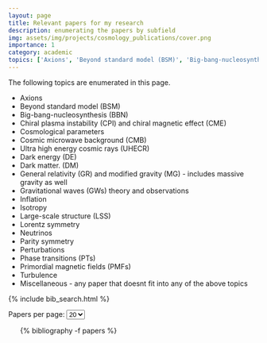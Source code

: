 ```yaml
---
layout: page
title: Relevant papers for my research
description: enumerating the papers by subfield
img: assets/img/projects/cosmology_publications/cover.png
importance: 1
category: academic
topics: ['Axions', 'Beyond standard model (BSM)', 'Big-bang-nucleosynthesis (BBN)', 'Chiral plasma instability (CPI) and chiral magnetic effect (CME)', 'Cosmological parameters','Cosmic microwave background (CMB)', 'Ultra high energy cosmic rays (UHECR)', 'Dark energy (DE)', 'Dark matter. (DM)', 'General relativity (GR) and modified gravity (MG)', 'Gravitational waves (GWs) theory & observations', 'Inflation', 'Isotropy', 'Large-scale structure (LSS)', 'Lorentz symmetry', 'Neutrinos', 'Parity symmetry', 'Perturbations', 'Phase transitions (PTs)', 'Primordial magnetic fields (PMFs)', 'Turbulence', 'Miscellaneous']
---
```

The following topics are enumerated in this page. 
- Axions
- Beyond standard model (BSM)
- Big-bang-nucleosynthesis (BBN)
- Chiral plasma instability (CPI) and chiral magnetic effect (CME)
- Cosmological parameters
- Cosmic microwave background (CMB)
- Ultra high energy cosmic rays (UHECR)
- Dark energy (DE)
- Dark matter. (DM)
- General relativity (GR) and modified gravity (MG) - includes massive gravity as well
- Gravitational waves (GWs) theory and observations
- Inflation
- Isotropy 
- Large-scale structure (LSS)
- Lorentz symmetry 
- Neutrinos
- Parity symmetry 
- Perturbations 
- Phase transitions (PTs)
- Primordial magnetic fields (PMFs)
- Turbulence
- Miscellaneous - any paper that doesnt fit into any of the above topics

{% include bib_search.html %}

<div class="bibliography-controls">
  <label for="per-page">Papers per page:</label>
  <select id="per-page">
    <option value="10">10</option>
    <option value="20" selected>20</option>
    <option value="50">50</option>
  </select>
</div>

<ul id="bib-list">
  {% bibliography -f papers %}
</ul>
<div id="bib-nav"></div>

<style>
  /* Anything that has the extra .hidden class is invisible */
  .hidden { display: none; }
</style>

<script>
document.addEventListener('DOMContentLoaded', () => {
  /* --------- core DOM refs (unchanged) --------- */
  const perPageSelect = document.getElementById('per-page');
  const bibItems      = Array.from(document.querySelectorAll('#bib-list li'));

  /* two nav bars */
  const navBottom = document.getElementById('bib-nav');      // already in HTML
  const navTop    = document.createElement('div');           // we create this one
  navTop.id = 'bib-nav-top';
  navTop.className = navBottom.className || '';
  // put the top bar right above #bib-list
  const bibListDiv = document.getElementById('bib-list');
  bibListDiv.parentNode.insertBefore(navTop, bibListDiv);

  /* ordered list element (for global numbering) */
  const bibOL = document.querySelector('#bib-list ol');

  /* current settings */
  let perPage     = +perPageSelect.value;
  let currentPage = 1;

  /* --------- helper: items currently visible (i.e., not .unloaded) --------- */
  const getVisibleItems = () =>
    bibItems.filter(li => !li.classList.contains('unloaded'));

  /* --------- fill one nav bar (called twice) --------- */
  function fillBar(bar, totalPages) {
    bar.innerHTML = '';

    const addBtn = (label, page, disabled = false) => {
      const b = document.createElement('button');
      b.textContent = label;
      b.disabled    = disabled;
      if (!disabled) b.addEventListener('click', () => showPage(page));
      bar.appendChild(b);
    };
    const addDots = () => {
      const dots = document.createElement('span');
      dots.textContent = '…';
      bar.appendChild(dots);
    };

    /* which 10 pages? */
    let start = Math.max(1, currentPage - 4);
    let end   = start + 9;
    if (end > totalPages) { end = totalPages; start = Math.max(1, end - 9); }

    if (start > 1) { addBtn('«1', 1); if (start > 2) addDots(); }
    for (let p = start; p <= end; p++) addBtn(String(p), p, p === currentPage);
    if (end < totalPages) { if (end < totalPages - 1) addDots(); addBtn('»' + totalPages, totalPages); }
  }

  /* --------- main renderer --------- */
  function showPage(page) {
    const pool       = getVisibleItems();
    const totalPages = Math.max(1, Math.ceil(pool.length / perPage));

    /* clamp + store page */
    currentPage = Math.min(Math.max(1, page), totalPages);

    /* slice visible pool */
    const sliceStart = (currentPage - 1) * perPage;
    const sliceEnd   = sliceStart + perPage;

    /* hide all, then show the slice */
    bibItems.forEach(li => li.style.display = 'none');
    pool.slice(sliceStart, sliceEnd).forEach(li => (li.style.display = ''));

    /* global numbering relative to the *visible* pool */
    if (bibOL && pool.length) {
    bibOL.start = sliceStart + 1;   // e.g. 1, 21, 41, … after filtering
    }


    /* rebuild both nav bars */
    fillBar(navTop, totalPages);
    fillBar(navBottom, totalPages);
  }

  /* --------- events --------- */
  perPageSelect.addEventListener('change', () => {
    perPage = +perPageSelect.value;
    showPage(1);                       // reset to first page when size changes
  });

  /* watch for search filter toggling .unloaded */
  const observer = new MutationObserver(() => showPage(1));
  bibItems.forEach(li => observer.observe(li, { attributes: true, attributeFilter: ['class'] }));

  /* initial paint */
  showPage(1);

  /* --------- collapse logic for “Abs” / “Bib” buttons (unchanged) --------- */
  document.querySelectorAll('#bib-list div.abstract, #bib-list div.bibtex')
          .forEach(div => div.classList.add('hidden'));

  document.querySelectorAll('#bib-list a.abstract.btn').forEach(btn => {
    const block = btn.closest('li').querySelector('div.abstract');
    if (block) btn.addEventListener('click', e => { e.preventDefault(); block.classList.toggle('hidden'); });
  });
  document.querySelectorAll('#bib-list a.bibtex.btn').forEach(btn => {
    const block = btn.closest('li').querySelector('div.bibtex');
    if (block) btn.addEventListener('click', e => { e.preventDefault(); block.classList.toggle('hidden'); });
  });
});
</script>
